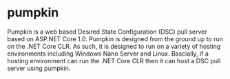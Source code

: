 # pumpkin

Pumpkin is a web based Desired State Configuration (DSC) pull server based on ASP.NET Core 1.0. Pumpkin is designed from the ground up to run on the .NET Core CLR. As such, it is designed to run on a variety of hosting environments including Windows Nano Server and Linux. Bascially, if a hosting environment can run the .NET Core CLR then it can host a DSC pull server using pumpkin.